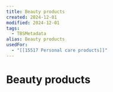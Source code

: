 ```yaml
---
title: Beauty products
created: 2024-12-01
modified: 2024-12-01
tags:
  - TBSMetadata
alias: Beauty products
usedFor:
  - "[[15517 Personal care products]]"
---
```

# Beauty products
